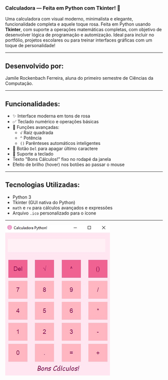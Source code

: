 ### Calculadora — Feita em Python com Tkinter! 🎀

Uma calculadora com visual moderno, minimalista e elegante, funcionalidade completa e aquele toque rosa. Feita em Python usando **Tkinter**, com suporte a operações matemáticas completas, com objetivo de desenvolver lógica de programação e automização. Ideal para incluir no portfólio, projetos escolares ou para treinar interfaces gráficas com um toque de personalidade! 

---

## Desenvolvido por:

Jamile Rockenbach Ferreira, aluna do primeiro semestre de Ciências da Computação.

---

## Funcionalidades:

- ✨ Interface moderna em tons de rosa
- ✅ Teclado numérico e operações básicas
- 🧠 Funções avançadas:
  - `√` Raiz quadrada
  - `^` Potência
  - `()` Parênteses automáticos inteligentes
- 🧽 Botão `Del` para apagar último caractere
- 💬 Suporte a teclado
- Texto "Bons Cálculos!" fixo no rodapé da janela
- Efeito de brilho (hover) nos botões ao passar o mouse

---

## Tecnologias Utilizadas:

- Python 3
- Tkinter (GUI nativa do Python)
- `math` e `re` para cálculos avançados e expressões
- Arquivo `.ico` personalizado para o ícone

---
![Tela da calculadora](./recursos/calculadora.jpeg)